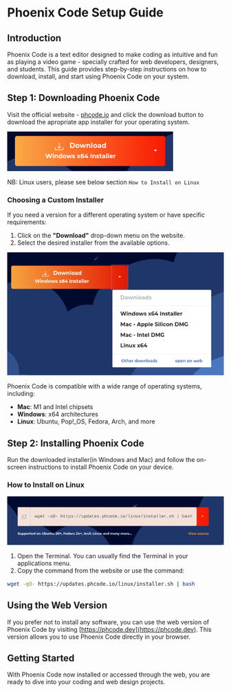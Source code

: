 # Phoenix Code Setup Guide

## Introduction

Phoenix Code is a text editor designed to make coding as intuitive and fun as playing a video game - specially crafted for web developers, designers, and students. This guide provides step-by-step instructions on how to download, install, and start using Phoenix Code on your system.

## Step 1: Downloading Phoenix Code

Visit the official website - [phcode.io](https://phcode.io) and click the download button to download the apropriate app installer for your operating system.

![Alt text](images/Website/download.png)

NB: Linux users, please see below section `How to Install on Linux`

### Choosing a Custom Installer

If you need a version for a different operating system or have specific requirements:

1. Click on the **"Download"** drop-down menu on the website.
2. Select the desired installer from the available options.

![Alt text](images/Website/downloadOptions.png)

Phoenix Code is compatible with a wide range of operating systems, including:

- **Mac**: M1 and Intel chipsets
- **Windows**: x64 architectures
- **Linux**: Ubuntu, Pop!_OS, Fedora, Arch, and more

## Step 2: Installing Phoenix Code

Run the downloaded installer(in Windows and Mac) and follow the on-screen instructions to install Phoenix Code on your device.

### How to Install on Linux

![Alt text](images/Website/linuxCmd.png)
1. Open the Terminal. You can usually find the Terminal in your applications menu.
1. Copy the command from the website or use the command:
```bash
wget -qO- https://updates.phcode.io/linux/installer.sh | bash
```


## Using the Web Version

If you prefer not to install any software, you can use the web version of Phoenix Code by visiting [https://phcode.dev](https://phcode.dev). This version allows you to use Phoenix Code directly in your browser.

## Getting Started

With Phoenix Code now installed or accessed through the web, you are ready to dive into your coding and web design projects.
